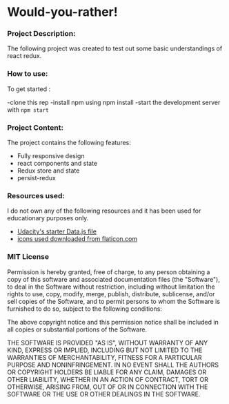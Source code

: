 # Would-you-rather!


### Project Description:
The following project was created to test out some basic understandings of react redux. 

### How to use:
To get started : 

-clone this rep
-install npm using npm install
-start the development server with `npm start`

### Project Content:
The project contains the following features:
- Fully responsive design
- react components and state
- Redux store and state 
- persist-redux 



### Resources used:
I do not own any of the following resources and it has been used for educationary purposes only.
- [Udacity's starter Data.js file](https://github.com/udacity/reactnd-project-would-you-rather-starter)
- [icons used downloaded from flaticon.com](flaticon.com/free-icons/avatar)


### MIT License


Permission is hereby granted, free of charge, to any person obtaining a copy
of this software and associated documentation files (the "Software"), to deal
in the Software without restriction, including without limitation the rights
to use, copy, modify, merge, publish, distribute, sublicense, and/or sell
copies of the Software, and to permit persons to whom the Software is
furnished to do so, subject to the following conditions:

The above copyright notice and this permission notice shall be included in all
copies or substantial portions of the Software.

THE SOFTWARE IS PROVIDED "AS IS", WITHOUT WARRANTY OF ANY KIND, EXPRESS OR
IMPLIED, INCLUDING BUT NOT LIMITED TO THE WARRANTIES OF MERCHANTABILITY,
FITNESS FOR A PARTICULAR PURPOSE AND NONINFRINGEMENT. IN NO EVENT SHALL THE
AUTHORS OR COPYRIGHT HOLDERS BE LIABLE FOR ANY CLAIM, DAMAGES OR OTHER
LIABILITY, WHETHER IN AN ACTION OF CONTRACT, TORT OR OTHERWISE, ARISING FROM,
OUT OF OR IN CONNECTION WITH THE SOFTWARE OR THE USE OR OTHER DEALINGS IN THE
SOFTWARE.
